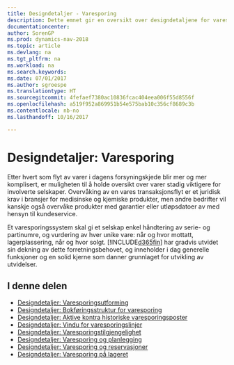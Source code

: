 ```yaml
---
title: Designdetaljer - Varesporing
description: Dette emnet gir en oversikt over designdetaljene for varesporing.
documentationcenter: 
author: SorenGP
ms.prod: dynamics-nav-2018
ms.topic: article
ms.devlang: na
ms.tgt_pltfrm: na
ms.workload: na
ms.search.keywords: 
ms.date: 07/01/2017
ms.author: sgroespe
ms.translationtype: HT
ms.sourcegitcommit: 4fefaef7380ac10836fcac404eea006f55d8556f
ms.openlocfilehash: a519f952a869951b54e575bab10c356cf8689c3b
ms.contentlocale: nb-no
ms.lasthandoff: 10/16/2017

---
```

# <a name="design-details-item-tracking"></a>Designdetaljer: Varesporing
Etter hvert som flyt av varer i dagens forsyningskjede blir mer og mer komplisert, er muligheten til å holde oversikt over varer stadig viktigere for involverte selskaper. Overvåking av en vares transaksjonsflyt er et juridisk krav i bransjer for medisinske og kjemiske produkter, men andre bedrifter vil kanskje også overvåke produkter med garantier eller utløpsdatoer av med hensyn til kundeservice.  

Et varesporingssystem skal gi et selskap enkel håndtering av serie- og partinumre, og vurdering av hver unike vare: når og hvor mottatt, lagerplassering, når og hvor solgt. [!INCLUDE[d365fin](includes/d365fin_md.md)] har gradvis utvidet sin dekning av dette forretningsbehovet, og inneholder i dag generelle funksjoner og en solid kjerne som danner grunnlaget for utvikling av utvidelser.  

## <a name="in-this-section"></a>I denne delen  
* [Designdetaljer: Varesporingsutforming](design-details-item-tracking-design.md)  
* [Designdetaljer: Bokføringsstruktur for varesporing](design-details-item-tracking-posting-structure.md)  
* [Designdetaljer: Aktive kontra historiske varesporingsposter](design-details-active-versus-historic-item-tracking-entries.md)  
* [Designdetaljer: Vindu for varesporingslinjer](design-details-item-tracking-lines-window.md)  
* [Designdetaljer: Varesporingstilgjengelighet](design-details-item-tracking-availability.md)  
* [Designdetaljer: Varesporing og planlegging](design-details-item-tracking-and-planning.md)  
* [Designdetaljer: Varesporing og reservasjoner](design-details-item-tracking-and-reservations.md)  
* [Designdetaljer: Varesporing på lageret](design-details-item-tracking-in-the-warehouse.md)

